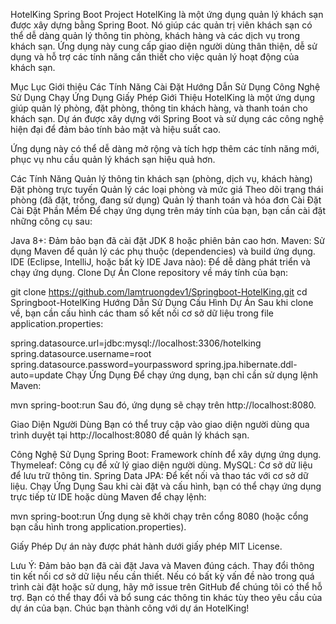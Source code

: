 HotelKing Spring Boot Project
HotelKing là một ứng dụng quản lý khách sạn được xây dựng bằng Spring Boot. Nó giúp các quản trị viên khách sạn có thể dễ dàng quản lý thông tin phòng, khách hàng và các dịch vụ trong khách sạn. Ứng dụng này cung cấp giao diện người dùng thân thiện, dễ sử dụng và hỗ trợ các tính năng cần thiết cho việc quản lý hoạt động của khách sạn.

Mục Lục
Giới thiệu
Các Tính Năng
Cài Đặt
Hướng Dẫn Sử Dụng
Công Nghệ Sử Dụng
Chạy Ứng Dụng
Giấy Phép
Giới Thiệu
HotelKing là một ứng dụng giúp quản lý phòng, đặt phòng, thông tin khách hàng, và thanh toán cho khách sạn. Dự án được xây dựng với Spring Boot và sử dụng các công nghệ hiện đại để đảm bảo tính bảo mật và hiệu suất cao.

Ứng dụng này có thể dễ dàng mở rộng và tích hợp thêm các tính năng mới, phục vụ nhu cầu quản lý khách sạn hiệu quả hơn.

Các Tính Năng
Quản lý thông tin khách sạn (phòng, dịch vụ, khách hàng)
Đặt phòng trực tuyến
Quản lý các loại phòng và mức giá
Theo dõi trạng thái phòng (đã đặt, trống, đang sử dụng)
Quản lý thanh toán và hóa đơn
Cài Đặt
Cài Đặt Phần Mềm
Để chạy ứng dụng trên máy tính của bạn, bạn cần cài đặt những công cụ sau:

Java 8+: Đảm bảo bạn đã cài đặt JDK 8 hoặc phiên bản cao hơn.
Maven: Sử dụng Maven để quản lý các phụ thuộc (dependencies) và build ứng dụng.
IDE (Eclipse, IntelliJ, hoặc bất kỳ IDE Java nào): Để dễ dàng phát triển và chạy ứng dụng.
Clone Dự Án
Clone repository về máy tính của bạn:

git clone https://github.com/lamtruongdev1/Springboot-HotelKing.git
cd Springboot-HotelKing
Hướng Dẫn Sử Dụng
Cấu Hình Dự Án Sau khi clone về, bạn cần cấu hình các tham số kết nối cơ sở dữ liệu trong file application.properties:

spring.datasource.url=jdbc:mysql://localhost:3306/hotelking
spring.datasource.username=root
spring.datasource.password=yourpassword
spring.jpa.hibernate.ddl-auto=update
Chạy Ứng Dụng Để chạy ứng dụng, bạn chỉ cần sử dụng lệnh Maven:

mvn spring-boot:run
Sau đó, ứng dụng sẽ chạy trên http://localhost:8080.

Giao Diện Người Dùng Bạn có thể truy cập vào giao diện người dùng qua trình duyệt tại http://localhost:8080 để quản lý khách sạn.

Công Nghệ Sử Dụng
Spring Boot: Framework chính để xây dựng ứng dụng.
Thymeleaf: Công cụ để xử lý giao diện người dùng.
MySQL: Cơ sở dữ liệu để lưu trữ thông tin.
Spring Data JPA: Để kết nối và thao tác với cơ sở dữ liệu.
Chạy Ứng Dụng
Sau khi cài đặt và cấu hình, bạn có thể chạy ứng dụng trực tiếp từ IDE hoặc dùng Maven để chạy lệnh:

mvn spring-boot:run
Ứng dụng sẽ khởi chạy trên cổng 8080 (hoặc cổng bạn cấu hình trong application.properties).

Giấy Phép
Dự án này được phát hành dưới giấy phép MIT License.

Lưu Ý:
Đảm bảo bạn đã cài đặt Java và Maven đúng cách.
Thay đổi thông tin kết nối cơ sở dữ liệu nếu cần thiết.
Nếu có bất kỳ vấn đề nào trong quá trình cài đặt hoặc sử dụng, hãy mở issue trên GitHub để chúng tôi có thể hỗ trợ.
Bạn có thể thay đổi và bổ sung các thông tin khác tùy theo yêu cầu của dự án của bạn. Chúc bạn thành công với dự án HotelKing!
